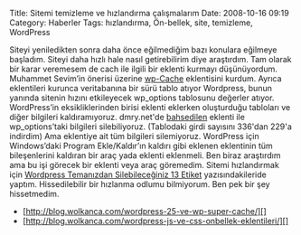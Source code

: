 Title: Sitemi temizleme ve hızlandırma çalışmalarım
Date: 2008-10-16 09:19
Category: Haberler
Tags: hızlandırma, Ön-bellek, site, temizleme, WordPress

Siteyi yeniledikten sonra daha önce eğilmediğim bazı konulara eğilmeye
başladım. Siteyi daha hızlı hale nasıl getirebilirim diye araştırdım.
Tam olarak bir karar veremesem de cach ile ilgili bir eklenti kurmayı
düşünüyordum. Muhammet Sevim’in önerisi üzerine [wp-Cache][] eklentisini
kurdum. Ayrıca eklentileri kurunca veritabanına bir sürü tablo atıyor
Wordpress, bunun yanında sitenin hızını etkileyecek wp_options
tablosunu değerler atıyor. WordPress’in eksikliklerinden birisi eklenti
eklerken oluşturduğu tabloları ve diğer bilgileri kaldıramıyoruz.
dmry.net'de [bahsedilen][] eklenti ile wp_options’taki bilgileri
silebiliyoruz. (Tablodaki girdi sayısını 336'dan 229'a indirdim) Ama
eklentiye ait tüm bilgileri silemiyoruz. WordPress için Windows’daki
Program Ekle/Kaldır’ın kaldırı gibi eklenen eklentinin tüm bileşenlerini
kaldıran bir araç yada eklenti eklenmeli. Ben biraz araştırdım ama bu
işi görecek bir eklenti veya araç göremedim. Sitemi hızlandırmak için
[Wordpress Temanızdan Silebileceğiniz 13 Etiket][] yazısındakileride
yaptım. Hissedilebilir bir hızlanma odlumu bilmiyorum. Ben pek bir şey
hissetmedim.

-   [http://blog.wolkanca.com/wordpress-25-ve-wp-super-cache/][]
-   [http://blog.wolkanca.com/wordpress-js-ve-css-onbellek-eklentileri/][]

  [wp-Cache]: http://wordpress.org/extend/plugins/wp-cache/
  [bahsedilen]: http://www.dmry.net/wordpress-blogunuzdaki-gereksiz-ayar-verilerini-silin
  [Wordpress Temanızdan Silebileceğiniz 13 Etiket]: http://selmankara.com/wordpress-temanizdan-silebileceginiz-13-etiket.html
  [http://blog.wolkanca.com/wordpress-25-ve-wp-super-cache/]: http://blog.wolkanca.com/wordpress-25-ve-wp-super-cache/
  [http://blog.wolkanca.com/wordpress-js-ve-css-onbellek-eklentileri/]: http://blog.wolkanca.com/wordpress-js-ve-css-onbellek-eklentileri/
